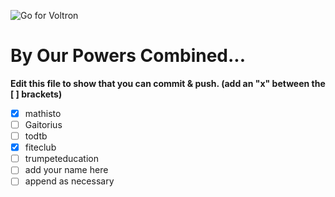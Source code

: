 ![Go for Voltron](https://media.giphy.com/media/l4FGADw7EQbmqI2nC/giphy.gif)

# By Our Powers Combined...
**Edit this file to show that you can commit & push. (add an "x" between the \[ \] brackets)**

+ [x] mathisto
+ [ ] Gaitorius
+ [ ] todtb
+ [x] fiteclub
+ [ ] trumpeteducation
+ [ ] add your name here
+ [ ] append as necessary
